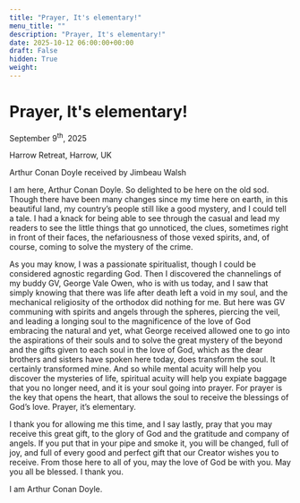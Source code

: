 ```yaml
---
title: "Prayer, It's elementary!"
menu_title: ""
description: "Prayer, It's elementary!"
date: 2025-10-12 06:00:00+00:00
draft: False
hidden: True
weight:
---
```

# Prayer, It's elementary!

September 9<sup>th</sup>, 2025

Harrow Retreat, Harrow, UK

Arthur Conan Doyle received by Jimbeau Walsh

I am here, Arthur Conan Doyle. So delighted to be here on the old sod. Though there have been many changes since my time here on earth, in this beautiful land, my country’s people still like a good mystery, and I could tell a tale. I had a knack for being able to see through the casual and lead my readers to see the little things that go unnoticed, the clues, sometimes right in front of their faces, the nefariousness of those vexed spirits, and, of course, coming to solve the mystery of the crime.

As you may know, I was a passionate spiritualist, though I could be considered agnostic regarding God. Then I discovered the channelings of my buddy GV, George Vale Owen, who is with us today, and I saw that simply knowing that there was life after death left a void in my soul, and the mechanical religiosity of the orthodox did nothing for me. But here was GV communing with spirits and angels through the spheres, piercing the veil, and leading a longing soul to the magnificence of the love of God embracing the natural and yet, what George received allowed one to go into the aspirations of their souls and to solve the great mystery of the beyond and the gifts given to each soul in the love of God, which as the dear brothers and sisters have spoken here today, does transform the soul. It certainly transformed mine. And so while mental acuity will help you discover the mysteries of life, spiritual acuity will help you expiate baggage that you no longer need, and it is your soul going into prayer. For prayer is the key that opens the heart, that allows the soul to receive the blessings of God’s love. Prayer, it’s elementary.

I thank you for allowing me this time, and I say lastly, pray that you may receive this great gift, to the glory of God and the gratitude and company of angels. If you put that in your pipe and smoke it, you will be changed, full of joy, and full of every good and perfect gift that our Creator wishes you to receive. From those here to all of you, may the love of God be with you. May you all be blessed. I thank you.

I am Arthur Conan Doyle. 

